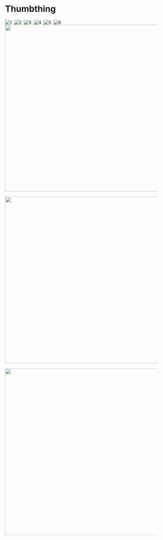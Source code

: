 # Thumbthing
![1](https://user-images.githubusercontent.com/73683989/140959209-3907a15d-ee11-4e30-a3b2-ba47a050c8fc.png)&nbsp;
![2](https://user-images.githubusercontent.com/73683989/140959380-6bdfd395-70bd-412c-b636-9aca22c80493.png)&nbsp;
![3](https://user-images.githubusercontent.com/73683989/140959337-60d6f1cd-510f-4ee0-8e4e-818a56b756d3.png)&nbsp;
![4](https://user-images.githubusercontent.com/73683989/140959323-f04d7e70-24be-4006-a68a-57dc5473eb75.png)&nbsp;
![5](https://user-images.githubusercontent.com/73683989/140959308-5c1f5965-df66-49f4-a560-6452a3bc686c.png)&nbsp;
![6](https://user-images.githubusercontent.com/73683989/140959299-4008e40b-9d1e-4e7e-bbc2-36292316c41d.png)&nbsp;
<img src="https://user-images.githubusercontent.com/73683989/140959282-e7c14769-940e-4a66-92a8-ea8b5952a217.png" height=550 />&nbsp;
<img src="https://user-images.githubusercontent.com/73683989/140959273-8290206f-c432-42a7-9f1b-5cd2835585c0.png" height=550 />&nbsp;
<img src="https://user-images.githubusercontent.com/73683989/140959264-8c160431-f092-4933-b8f9-d49377a58a9b.png" height=550 />
